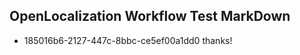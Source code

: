 ## OpenLocalization Workflow Test MarkDown
* 185016b6-2127-447c-8bbc-ce5ef00a1dd0 thanks!

<!--HONumber=Oct16_HO3-->


